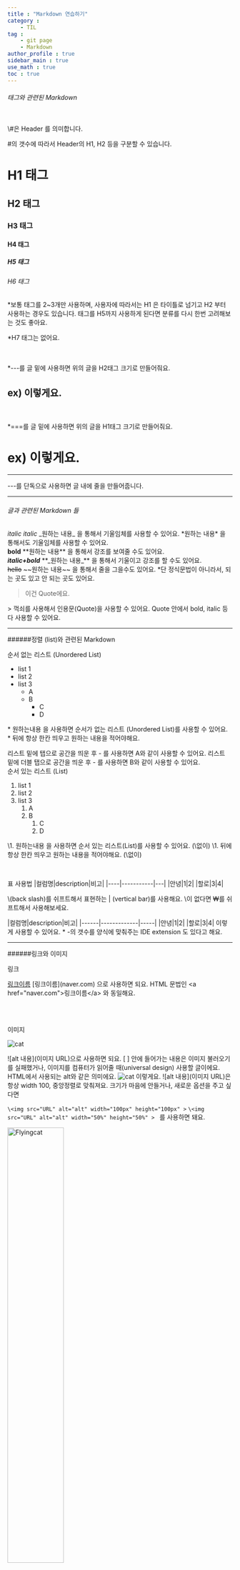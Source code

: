 ```yaml
---
title : "Markdown 연습하기"
category :
    - TIL
tag : 
    - git page
    - Markdown
author_profile : true
sidebar_main : true
use_math : true
toc : true
---
```

###### 태그와 관련된 Markdown


<br>
\#은 Header 를 의미합니다.

\#의 갯수에 따라서 Header의 H1, H2 등을 구분할 수 있습니다.
# H1 태그

## H2 태그

### H3 태그

#### H4 태그

##### H5 태그

###### H6 태그

*보통 태그를 2~3개만 사용하며, 사용자에 따라서는
H1 은 타이틀로 넘기고 H2 부터 사용하는 경우도 있습니다.
태그를 H5까지 사용하게 된다면 분류를 다시 한번 고려해보는 것도 좋아요.

*H7 태그는 없어요.

<br>
<br>
*---를 글 밑에 사용하면 위의 글을 H2태그 크기로 만들어줘요.

ex) 이렇게요.
---


<br>
<br>
*===를 글 밑에 사용하면 위의 글을 H1태그 크기로 만들어줘요.

ex) 이렇게요.
===

---

\---를 단독으로 사용하면 글 내에 줄을 만들어줍니다.

---
###### 글과 관련된 Markdown 들



_italic_
*italic*
\_원하는 내용_ 을 통해서 기울임체를 사용할 수 있어요.
\*원하는 내용* 을 통해서도 기울임체를 사용할 수 있어요.
<br/>
**bold**
\*\*원하는 내용** 을 통해서 강조를 보여줄 수도 있어요.
<br/>
**_italic+bold_**
\*\*\_원하는 내용_** 을 통해서 기울이고 강조를 할 수도 있어요.
<br/>
~~hello~~
\~~원하는 내용~~ 을 통해서 줄을 그을수도 있어요.
*단 정식문법이 아니라서, 되는 곳도 있고 안 되는 곳도 있어요.
<br/>
> 이건 Quote에요.

\> 꺽쇠를 사용해서 인용문(Quote)을 사용할 수 있어요.
Quote 안에서 bold, italic 등 다 사용할 수 있어요.

---

######정렬 (list)와 관련된 Markdown

순서 없는 리스트 (Unordered List)
* list 1
* list 2
* list 3
    - A
    - B
        - C
        - D

\* 원하는내용 을 사용하면 순서가 없는 리스트 (Unordered List)를 사용할 수 있어요.
\* 뒤에 항상 한칸 띄우고 원하는 내용을 적어야해요.

리스트 밑에 탭으로 공간을 띄운 후 \- 를 사용하면 A와 같이 사용할 수 있어요.
리스트 밑에 더블 탭으로 공간을 띄운 후 \- 를 사용하면 B와 같이 사용할 수 있어요.
<br/>
순서 있는 리스트 (List)

1. list 1
2. list 2
3. list 3
    1. A
    1. B
        1. C
        1. D


\1. 원하는내용 을 사용하면 순서 있는 리스트(List)를 사용할 수 있어요. (\없이)
\1. 뒤에 항상 한칸 띄우고 원하는 내용을 적어야해요. (\없이)

<br/>

표 사용법
|컬럼명|description|비고|
|----|-----------|---|
|안녕|1|2|
|할로|3|4|

\\(back slash)를 쉬프트해서 표현하는 | (vertical bar)를 사용해요.
\\이 없다면 ₩를 쉬프트해서 사용해보세요.

\|컬럼명|description|비고|
\|------|-------------|-----|
\|안녕|1|2|
\|할로|3|4|
이렇게 사용할 수 있어요.
\* -의 갯수를 양식에 맞춰주는 IDE extension 도 있다고 해요.

---

######링크와 이미지

링크

[링크이름](naver.com)
\[링크이름](naver.com) 으로 사용하면 되요.
HTML 문법인 \<a href="naver.com">링크이름\</a> 와 동일해요.

<br/>
<br/>

이미지

![cat](https://lh3.googleusercontent.com/proxy/qulQviZu4qasX-9LBSbDbH-0JFrANPwK5X-USr1spvlZqR5V3gkQFx_Md7EXVDld67ggCR3iAX8PwV1cqHIAffp1eI9uKWZYl2n6papMyaro2Ta69PWtWJRLWo_AlPbIP6KL2odgFIxeTEEqIyZ3n8XyNy9z47FP9afRYOvbYlxq6dT1)

\![alt 내용](이미지 URL)으로 사용하면 되요.
\[ ] 안에 들어가는 내용은 이미지 불러오기를 실패했거나, 이미지를 컴퓨터가 읽어줄 때(universal design) 사용할 글이에요. HTML에서 사용되는 alt와 같은 의미에요.
<spam/>
![cat](https://lh3.googleusercontent.com/proxy/qulQviZu4qasX-9LBSbDbH-0JFrANPwK5X-USr1spvlZqR5V3gkQFx_Md7EXVDld67ggCR3iAX8PwV1cqHIAffp1eI9uKWZYl2n6papMyaro2Ta69PWt47FP9afRYOvbYlxq6dT1)
이렇게요.
<spam/>
\![alt 내용](이미지 URL)은 항상 width 100, 중앙정렬로 맞춰져요.
크기가 마음에 안들거나, 새로운 옵션을 주고 싶다면

`\<img src="URL" alt="alt" width="100px" height="100px" >`
`\<img src="URL" alt="alt" width="50%" height="50%" > `
를 사용하면 돼요.

<img src="https://lh3.googleusercontent.com/proxy/qulQviZu4qasX-9LBSbDbH-0JFrANPwK5X-USr1spvlZqR5V3gkQFx_Md7EXVDld67ggCR3iAX8PwV1cqHIAffp1eI9uKWZYl2n6papMyaro2Ta69PWtWJRLWo_AlPbIP6KL2odgFIxeTEEqIyZ3n8XyNy9z47FP9afRYOvbYlxq6dT1" alt = "Flyingcat" width = "50%" height = "50%">

---
###### 코드

`simple code`
코드 한 줄은 \`원하는 내용`을 쓰면 돼요.
<br/>

```c
#include <stdio.h>

int main (){
    printf("Hello, universe");
    return (0);
};
```
긴 줄 코드는 
\```언어
코드 내용
\```

으로 덮으면 돼요. 언어에는 c, cpp, sh 등 표시할 언어를 적으면 돼요.

\* 문법에 사용되는 \*\-\` 등을 화면에 그대로 보여주고 싶다면 해당 특수기호 앞에 \\백슬래시를 쓰면 돼요. 백슬래시는 \\를 두번 사용하면 돼요. 

---

###### 수식

수식은 \$원하는 수식\$을 사용하면 돼요.

$a+b = c$

$a^2 + b^2 = c^2$
<br/>

수식을 가운데로 넣고 싶다면 \$\$ 원하는 수식 \$\$ 을 사용하면 돼요.

$$(\alpha + \beta)^2 \alpha^2 + 2 \alpha \beta + \beta^2$$

\*^을 통해 제곱을 표현할 수 있어요.
*\alpha, \beta 를 통해 알파, 베타를 표현할 수 있어요.

---

######다이어그램 그리기

```mermaid
graph LR
    1-->2
    1-->4
    2-->3
    3-->2
```

```
graph LR
    1-->2
    1-->4
    2-->3
    3-->2
```
처럼 코드로 감싼 후, 언어를 mermaid 를 사용하면 돼요.

---


출처

>[토크ON세미나] Git & HGitHub Page 블로그 만들기 4강 - Github Page 활용하기 | T아카데미 [링크](https://www.youtube.com/watch?v=eCv_bh-Ax-Q)
>[공통]마크다운 markdown 작성법 [링크](https://gist.github.com/ihoneymon/652be052a0727ad59601)